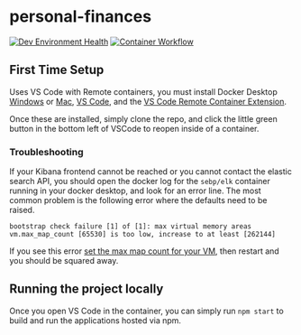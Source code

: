 # personal-finances

[![Dev Environment Health](https://github.com/G3N7/personal-finances/actions/workflows/dev-environement-health.yml/badge.svg)](https://github.com/G3N7/personal-finances/actions/workflows/dev-environement-health.yml)
[![Container Workflow](https://github.com/G3N7/personal-finances/actions/workflows/container-workflow.yml/badge.svg)](https://github.com/G3N7/personal-finances/actions/workflows/container-workflow.yml)


## First Time Setup
Uses VS Code with Remote containers, you must install Docker Desktop [Windows](https://docs.docker.com/desktop/install/windows-install/) or [Mac](https://docs.docker.com/desktop/install/mac-install/), [VS Code](https://code.visualstudio.com/download), and the [VS Code Remote Container Extension](https://marketplace.visualstudio.com/items?itemName=ms-vscode-remote.remote-containers).

Once these are installed, simply clone the repo, and click the little green button in the bottom left of VSCode to reopen inside of a container.

### Troubleshooting
If your Kibana frontend cannot be reached or you cannot contact the elastic search API, you should open the docker log for the `sebp/elk` container running in your docker desktop, and look for an error line.  The most common problem is the following error where the defaults need to be raised.

`bootstrap check failure [1] of [1]: max virtual memory areas vm.max_map_count [65530] is too low, increase to at least [262144]`

If you see this error [set the max map count for your VM](https://www.elastic.co/guide/en/elasticsearch/reference/current/docker.html#_set_vm_max_map_count_to_at_least_262144), then restart and you should be squared away.

## Running the project locally
Once you open VS Code in the container, you can simply run `npm start` to build and run the applications hosted via npm.
